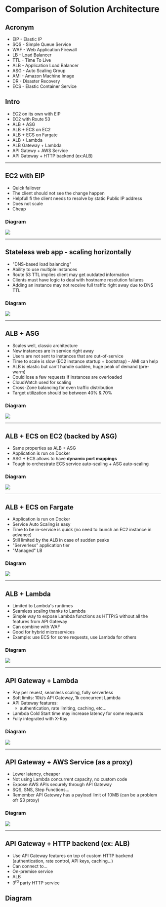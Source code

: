 # Comparison of Solution Architecture

## Acronym
* EIP - Elastic IP
* SQS - Simple Queue Service
* WAF - Web Application Firewall
* LB - Load Balancer
* TTL - Time To Live
* ALB - Application Load Balancer
* ASG - Auto Scaling Group
* AMI - Amazon Machine Image
* DR - Disaster Recovery
* ECS - Elastic Container Service

## Intro
* EC2 on its own with EIP
* EC2 with Route 53
* ALB + ASG
* ALB + ECS on EC2
* ALB + ECS on Fargate
* ALB + Lambda
* ALB Gateway + Lambda
* API Gatewy + AWS Service
* API Gateway + HTTP backend (ex:ALB)

---

## EC2 with EIP
* Quick failover
* The client should not see the change happen
* Helpfull fi the client needs to resolve by static Public IP address
* Does not scale
* Cheap 

### Diagram
[<img src="https://i.imgur.com/uUfsjOK.png">](https://i.imgur.com/uUfsjOK.png)

---

## Stateless web app - scaling horizontally
* "DNS-based load balancing"
* Ability to use multiple instances
* Route 53 TTL implies client may get outdated information
* Clients must have logic to deal with hostname resolution failures
* Adding an instance may not receive full traffic right away due to DNS TTL

### Diagram
[<img src="https://i.imgur.com/Xq0E8WZ.png">](https://i.imgur.com/Xq0E8WZ.png)

---

## ALB + ASG
* Scales well, classic architecture
* New instances are in service right away
* Users are not sent to instances that are out-of-service
* Time to scale is slow (EC2 instance startup + bootstrap) - AMI can help
* ALB is elastic but can't handle sudden, huge peak of demand (pre-warm)
* Could lose a few requests if instances are overloaded
* CloudWatch used for scaling
* Cross-Zone balancing for even traffic distribution
* Target utilization should be between 40% & 70%

### Diagram
[<img src="https://i.imgur.com/UbdDHa8.png">](https://i.imgur.com/UbdDHa8.png)

---

## ALB + ECS on EC2 (backed by ASG)
* Same properties as ALB + ASG
* Application is run on Docker
* ASG + ECS allows to have **dynamic port mappings**
* Tough to orchestrate ECS service auto-scaling + ASG auto-scaling

### Diagram
[<img src="https://i.imgur.com/f7LwxRL.png">](https://i.imgur.com/f7LwxRL.png)

---

## ALB + ECS on Fargate
* Application is run on Docker
* Service Auto Scaling is easy
* Time to be in-service is quick (no need to launch an EC2 instance in advance)
* Still limited by the ALB in case of sudden peaks
* "Serverless" application tier
* "Managed" LB

### Diagram
[<img src="https://i.imgur.com/W5AVQxx.png">](https://i.imgur.com/W5AVQxx.png)

---

## ALB + Lambda
* Limited to Lambda's runtimes
* Seamless scaling thanks to Lambda
* Simple way to expose Lambda functions as HTTP/S without all the features from API Gateway
* Can combine with WAF
* Good for hybrid microservices
* Example: use ECS for some requests, use Lambda for others

### Diagram
[<img src="https://i.imgur.com/xhQg6V7.png">](https://i.imgur.com/xhQg6V7.png)

---

## API Gateway + Lambda
* Pay per reuest, seamless scaling, fully serverless
* Soft limits: 10k/s API Gateway, 1k concurrent Lambda
* API Gateway features:
  * authentication, rate limiting, caching, etc...
* Lambda Cold Start time may increase latency for some requests
* Fully integrated with X-Ray

### Diagram
[<img src="https://i.imgur.com/aw5xuR2.png">](https://i.imgur.com/aw5xuR2.png)

---

## API Gateway + AWS Service (as a proxy)
* Lower latency, cheaper
* Not using Lambda concurrent capacity, no custom code
* Expose AWS APIs securely through API Gateway
* SQS, SNS, Step Functions...
* Remember API Gateway has a payload limit of 10MB (can be a problem ofr S3 proxy)

### Diagram
[<img src="https://i.imgur.com/hpBp4NH.png">](https://i.imgur.com/hpBp4NH.png)

---

## API Gateway + HTTP backend (ex: ALB)
* Use API Gateway features on top of custom HTTP backend (authentication, rate control, API keys, caching...)
* Can connect to...
* On-premise service
* ALB
* 3<sup>rd</sup> party HTTP service


## Diagram
